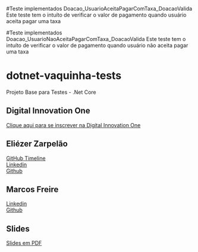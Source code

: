 #Teste implementados Doacao_UsuarioAceitaPagarComTaxa_DoacaoValida
Este teste tem o intuíto de verificar o valor de pagamento quando usuário aceita pagar uma taxa

#Teste implementados Doacao_UsuarioNaoAceitaPagarComTaxa_DoacaoValida
Este teste tem o intuíto de verificar o valor de pagamento quando usuário não aceita pagar uma taxa


# dotnet-vaquinha-tests
Projeto Base para Testes - .Net Core  

## Digital Innovation One

[Clique aqui para se inscrever na Digital Innovation One](https://digitalinnovation.one/sign-up?ref=H395IYS4Z6)  

## Eliézer Zarpelão
[GitHub Timeline](https://elizarp.github.io/timeline/)  
[Linkedin](http://br.linkedin.com/in/eliezerzarpelao)  
[Github](https://github.com/elizarp) 

## Marcos Freire
[Linkedin](https://www.linkedin.com/in/marcos-freire-a73891125/)  
[Github](https://github.com/marcosfreire) 

## Slides
[Slides em PDF](TesteNetCore.pdf)
